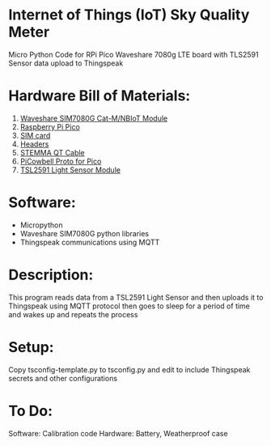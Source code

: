 # Internet of Things (IoT) Sky Quality Meter
Micro Python Code for RPi Pico Waveshare 7080g LTE board
with TLS2591 Sensor data upload to Thingspeak

# Hardware Bill of Materials:
1.  [Waveshare SIM7080G Cat-M/NBIoT Module](https://www.waveshare.com/pico-sim7080g-cat-m-nb-iot.htm)
1.  [Raspberry Pi Pico](https://www.adafruit.com/product/5525)
1.  [SIM card](https://store.simbase.com/)
1.  [Headers](https://www.adafruit.com/product/5582)
1.  [STEMMA QT Cable](https://www.adafruit.com/product/4210)
1.  [PiCowbell Proto for Pico](https://www.adafruit.com/product/5200)
1.  [TSL2591 Light Sensor Module](https://www.adafruit.com/product/1980)

# Software:
- Micropython
- Waveshare SIM7080G python libraries
- Thingspeak communications using MQTT

# Description:
This program reads data from a TSL2591 Light Sensor and
then uploads it to Thingspeak using MQTT protocol
then goes to sleep for a period of time and wakes up and repeats the process

# Setup:
Copy tsconfig-template.py to tsconfig.py and edit to include Thingspeak secrets and other configurations

# To Do:
Software: Calibration code
Hardware: Battery, Weatherproof case
